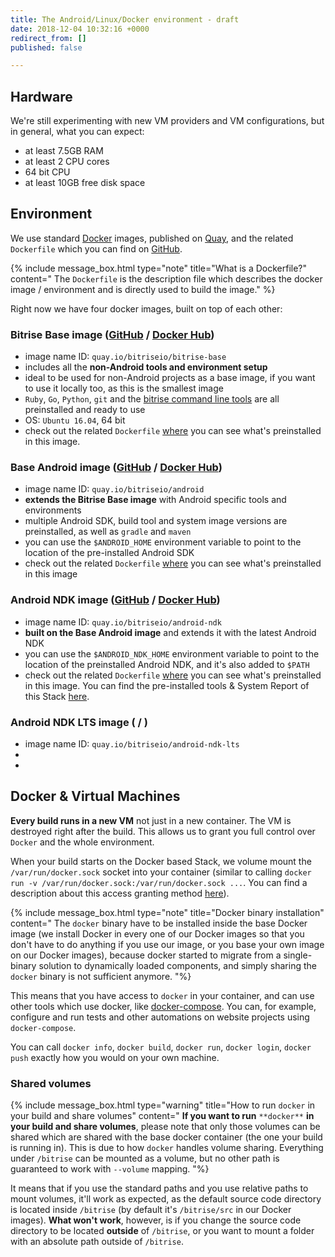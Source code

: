 ```yaml
---
title: The Android/Linux/Docker environment - draft
date: 2018-12-04 10:32:16 +0000
redirect_from: []
published: false

---
```

## Hardware

We're still experimenting with new VM providers and VM configurations, but in general, what you can expect:

* at least 7.5GB RAM
* at least 2 CPU cores
* 64 bit CPU
* at least 10GB free disk space

## Environment

We use standard [Docker](https://quay.io) images, published on [Quay](https://quay.io/organization/bitriseio), and the related `Dockerfile` which you can find on [GitHub](https://github.com/bitrise-docker).

{% include message_box.html type="note" title="What is a Dockerfile?" content=" The `Dockerfile` is the description file which describes the docker image / environment and is directly used to build the image." %}

Right now we have four docker images, built on top of each other:

### Bitrise Base image ([GitHub](https://github.com/bitrise-docker/bitrise-base) / [Docker Hub](https://quay.io/repository/bitriseio/bitrise-base))

* image name ID: `quay.io/bitriseio/bitrise-base`
* includes all the **non-Android tools and environment setup**
* ideal to be used for non-Android projects as a base image, if you want to use it locally too, as this is the smallest image
* `Ruby`, `Go`, `Python`, `git` and the [bitrise command line tools](https://www.bitrise.io/cli) are all preinstalled and ready to use
* OS: `Ubuntu 16.04`, 64 bit
* check out the related `Dockerfile` [where](https://github.com/bitrise-docker/bitrise-base/blob/master/Dockerfile) you can see what's preinstalled in this image.

### Base Android image ([GitHub](https://github.com/bitrise-docker/android) / [Docker Hub](https://quay.io/repository/bitriseio/android))

* image name ID: `quay.io/bitriseio/android`
* **extends the Bitrise Base image** with Android specific tools and environments
* multiple Android SDK, build tool and system image versions are preinstalled, as well as `gradle` and `maven`
* you can use the `$ANDROID_HOME` environment variable to point to the location of the pre-installed Android SDK
* check out the related `Dockerfile` [where](https://github.com/bitrise-docker/android/blob/master/Dockerfile) you can see what's preinstalled in this image

### Android NDK image ([GitHub](https://github.com/bitrise-docker/android-ndk) / [Docker Hub](https://hub.docker.com/r/bitriseio/android-ndk/))

* image name ID: `quay.io/bitriseio/android-ndk`
* **built on the Base Android image** and extends it with the latest Android NDK
* you can use the `$ANDROID_NDK_HOME` environment variable to point to the location of the preinstalled Android NDK, and it's also added to `$PATH`
* check out the related `Dockerfile` [where](https://github.com/bitrise-docker/android-ndk/blob/master/Dockerfile) you can see what's preinstalled in this image.
  You can find the pre-installed tools & System Report of this Stack [here](https://github.com/bitrise-io/bitrise.io/blob/master/system_reports/linux-docker-android.log).

### Android NDK LTS image ( / )

* image name ID: `quay.io/bitriseio/android-ndk-lts`
* 
* 

## Docker & Virtual Machines

**Every build runs in a new VM** not just in a new container. The VM is destroyed right after the build. This allows us to grant you full control over `Docker` and the whole environment.

When your build starts on the Docker based Stack, we volume mount the `/var/run/docker.sock` socket into your container (similar to calling `docker run -v /var/run/docker.sock:/var/run/docker.sock ...`. You can find a description about this access granting method [here](https://jpetazzo.github.io/2015/09/03/do-not-use-docker-in-docker-for-ci/)).

{% include message_box.html type="note" title="Docker binary installation" content=" The `docker` binary have to be installed inside the base Docker image (we install Docker in every one of our Docker images so that you don't have to do anything if you use our image, or you base your own image on our Docker images), because docker started to migrate from a single-binary solution to dynamically loaded components, and simply sharing the `docker` binary is not sufficient anymore. "%}

This means that you have access to `docker` in your container, and can use other tools which use docker, like [docker-compose](https://docs.docker.com/compose). You can, for example, configure and run tests and other automations on website projects using `docker-compose`.

You can call `docker info`, `docker build`, `docker run`, `docker login`, `docker push` exactly how you would on your own machine.

### Shared volumes

{% include message_box.html type="warning" title="How to run `docker` in your build and share volumes" content="  **If you want to run** `**docker**` **in your build and share volumes**, please note that only those volumes can be shared which are shared with the base docker container (the one your build is running in). This is due to how `docker` handles volume sharing. Everything under `/bitrise` can be mounted as a volume, but no other path is guaranteed to work with `--volume` mapping. "%}

It means that if you use the standard paths and you use relative paths to mount volumes, it'll work as expected, as the default source code directory is located inside `/bitrise` (by default it's `/bitrise/src` in our Docker images). **What won't work**, however, is if you change the source code directory to be located **outside** of `/bitrise`, or you want to mount a folder with an absolute path outside of `/bitrise`.